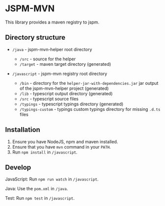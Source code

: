 JSPM-MVN
========

This library provides a maven registry to jspm.

Directory structure
-------------------

- `/java` - jspm-mvn-helper root directory
    - `/src` - source for the helper
    - `/target` - maven target directory  (generated)

- `/javascript` - jspm-mvn registry root directory
    - `/bin` - directory for the `helper-jar-with-dependencies.jar` jar output of the jspm-mvn-helper project  (generated)
    - `/lib` - typescript output directory (generated)
    - `/src` - typescript source files
    - `/typings` - typescript typings directory (generated)
    - `/typings-custom` - typings custom typings directory for missing `.d.ts` files

Installation
------------

1. Ensure you have NodeJS, npm and maven installed.
2. Ensure that you have `mvn` command in your `PATH`.
3. Run `npm install` in `/javascript`.

Develop
-------

JavaScript: Run `npm run watch` in `/javascript`.

Java: Use the `pom.xml` in `/java`.

Test: Run `npm test` in `/javascript`.
